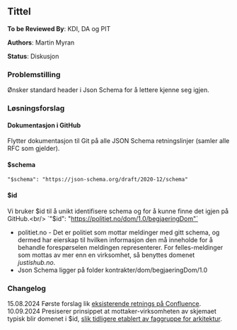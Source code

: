 ## Tittel

**To be Reviewed By**: KDI, DA og PIT

**Authors**: Martin Myran

**Status**: Diskusjon

### Problemstilling
Ønsker standard header i Json Schema for å lettere kjenne seg igjen.

### Løsningsforslag
#### Dokumentasjon i GitHub
Flytter dokumentasjon til Git på alle JSON Schema retningslinjer (samler alle RFC som gjelder).
#### $schema
`"$schema": "https://json-schema.org/draft/2020-12/schema"`
#### $id
Vi bruker $id til å unikt identifisere schema og for å kunne finne det igjen på GitHub.<br/>
`"$id": "https://politiet.no/dom/1.0/begjaeringDom"`

* politiet.no - Det er politiet som mottar meldinger med gitt schema, og dermed har eierskap til hvilken informasjon den må inneholde for å behandle forespørselen meldingen representerer. For felles-meldinger som mottas av mer enn en virksomhet, så benyttes domenet *justishub.no*.
* Json Schema ligger på folder kontrakter/dom/begjaeringDom/1.0

### Changelog
15.08.2024 Første forslag lik [eksisterende retnings på Confluence](https://domstol.atlassian.net/wiki/x/PQG08Q).
10.09.2024 Presiserer prinsippet at mottaker-virksomheten av skjemaet typisk blir domenet i $id, [slik tidligere etablert av faggruppe for arkitektur](https://domstol.atlassian.net/wiki/x/-YAb-Q).
